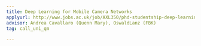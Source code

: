 ```yaml
---
title: Deep Learning for Mobile Camera Networks
applyurl: http://www.jobs.ac.uk/job/AXL350/phd-studentship-deep-learning-for-mobile-camera-networks
advisor: Andrea Cavallaro (Quenn Mary), OswaldLanz (FBK)
tag: call_uni_qm

---
```

